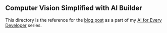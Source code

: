## Computer Vision Simplified with AI Builder

This directory is the reference for the [blog post](https://www.arafattehsin.com/object-detection-with-ai-builder/) as a part of my [AI for Every Developer](https://www.arafattehsin.com/tag/ai-for-every-developer/) series. 